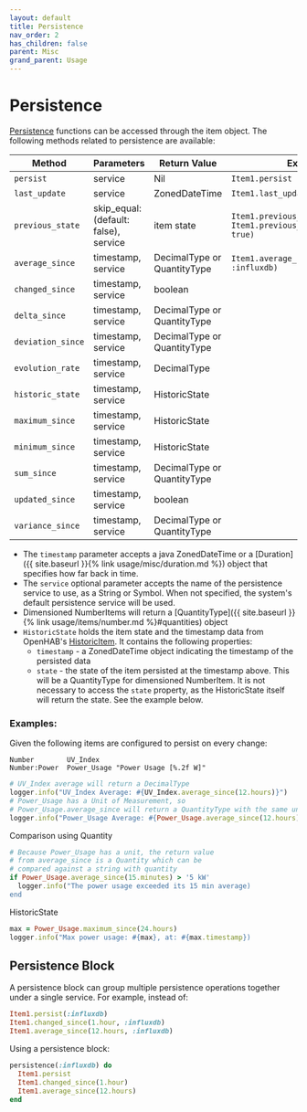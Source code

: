 ```yaml
---
layout: default
title: Persistence
nav_order: 2
has_children: false
parent: Misc
grand_parent: Usage
---
```


# Persistence

[Persistence](https://www.openhab.org/docs/configuration/persistence.html) functions can be accessed through the item object. The following methods related to persistence are available: 

| Method            | Parameters                            | Return Value                | Example                                                         |
| ----------------- | ------------------------------------- | --------------------------- | --------------------------------------------------------------- |
| `persist`         | service                               | Nil                         | `Item1.persist`                                                 |
| `last_update`     | service                               | ZonedDateTime               | `Item1.last_update`                                             |
| `previous_state`  | skip_equal: (default: false), service | item state                  | `Item1.previous_state` `Item1.previous_state(skip_equal: true)` |
| `average_since`   | timestamp, service                    | DecimalType or QuantityType | `Item1.average_since(-1.hours, :influxdb)`                      |
| `changed_since`   | timestamp, service                    | boolean                     |                                                                 |
| `delta_since`     | timestamp, service                    | DecimalType or QuantityType |                                                                 |
| `deviation_since` | timestamp, service                    | DecimalType or QuantityType |                                                                 |
| `evolution_rate`  | timestamp, service                    | DecimalType                 |                                                                 |
| `historic_state`  | timestamp, service                    | HistoricState               |                                                                 |
| `maximum_since`   | timestamp, service                    | HistoricState               |                                                                 |
| `minimum_since`   | timestamp, service                    | HistoricState               |                                                                 |
| `sum_since`       | timestamp, service                    | DecimalType or QuantityType |                                                                 |
| `updated_since`   | timestamp, service                    | boolean                     |                                                                 |
| `variance_since`  | timestamp, service                    | DecimalType or QuantityType |                                                                 |

* The `timestamp` parameter accepts a java ZonedDateTime or a [Duration]({{ site.baseurl }}{% link usage/misc/duration.md %}) object that specifies how far back in time.
* The `service` optional parameter accepts the name of the persistence service to use, as a String or Symbol. When not specified, the system's default persistence service will be used.
* Dimensioned NumberItems will return a [QuantityType]({{ site.baseurl }}{% link usage/items/number.md %}#quantities) object
* `HistoricState` holds the item state and the timestamp data from OpenHAB's [HistoricItem](https://openhab.org/javadoc/latest/org/openhab/core/persistence/historicitem). It contains the following properties:
  * `timestamp` - a ZonedDateTime object indicating the timestamp of the persisted data
  * `state` - the state of the item persisted at the timestamp above. This will be a QuantityType for dimensioned NumberItem. It is not necessary to access the `state` property, as the HistoricState itself will return the state. See the example below.
  
  

### Examples:

Given the following items are configured to persist on every change:
```
Number        UV_Index
Number:Power  Power_Usage "Power Usage [%.2f W]"
```

```ruby
# UV_Index average will return a DecimalType
logger.info("UV_Index Average: #{UV_Index.average_since(12.hours)}") 
# Power_Usage has a Unit of Measurement, so 
# Power_Usage.average_since will return a QuantityType with the same unit
logger.info("Power_Usage Average: #{Power_Usage.average_since(12.hours)}") 
```

Comparison using Quantity

```ruby
# Because Power_Usage has a unit, the return value 
# from average_since is a Quantity which can be
# compared against a string with quantity
if Power_Usage.average_since(15.minutes) > '5 kW'
  logger.info("The power usage exceeded its 15 min average)
end
```

HistoricState

```ruby
max = Power_Usage.maximum_since(24.hours)
logger.info("Max power usage: #{max}, at: #{max.timestamp})
```

## Persistence Block

A persistence block can group multiple persistence operations together under a single service. For example, instead of:

```ruby
Item1.persist(:influxdb)
Item1.changed_since(1.hour, :influxdb)
Item1.average_since(12.hours, :influxdb)
```

Using a persistence block:

```ruby
persistence(:influxdb) do
  Item1.persist
  Item1.changed_since(1.hour)
  Item1.average_since(12.hours)
end
```
